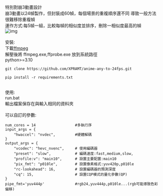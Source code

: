 特別對崩3動畫設計<br>
崩3動畫以24幀製作，但封裝成60幀，每個場景的重複順序還不同
導致一般方法很難移除重複幀<br>
運作方式:每5幀一組，比較每幀的相似度並排序，刪除一相似度最高的幀<br>
![img](https://i.imgur.com/VqhWzTB.jpg)
<br><br>
安裝:<br>
下載[ffmpeg](https://ffmpeg.org)<br>
解壓後將 ffmpeg.exe,ffprobe.exe 放到系統路徑<br>
python>=3.10
```
git clone https://github.com/XPRAMT/anime-any-to-24fps.git
```
```
pip install -r requirements.txt
```
<br>
使用:<br>
run.bat<br>
輸出檔案保存在與輸入相同的資料夾<br><br>
可以自訂的參數:<br>

```
num_cores = 14                  #多執行序
input_args = {
    "hwaccel": "nvdec",         #硬體解碼
}
output_args = {
    "vcodec": "hevc_nvenc",     # 使用編碼器
    "preset": "slow",           # 編碼速度:fast,medium,slow,
    "profile:v": "main10",      # 設置主要配置:main10
    "pix_fmt": "p010le",        # 設置像素格式:yuv420p,p010le
    "rc-lookahead": 16,         # 設置編碼器的預測深度
    "cq": 15,                   # 設置CQP模式的量化參數(QP)
}
pipe_fmt='yuv444p'              #rgb24,yuv444p,p010le...(rgb可能導致色彩偏移)
```
